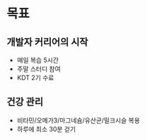# 목표

## 개발자 커리어의 시작

* 매일 복습 5시간
* 주말 스터디 참여 
* KDT 2기 수료 

## 건강 관리

* 비타민/오메가3/마그네슘/유산균/밀크시슬 복용
* 하루에 최소 30분 걷기